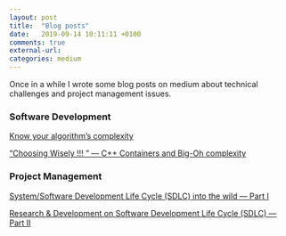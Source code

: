 ```yaml
---
layout: post
title:  "Blog posts"
date:   2019-09-14 10:11:11 +0100
comments: true
external-url:
categories: medium
---
```


Once in a while I wrote some blog posts on medium about technical challenges and project management issues.

### Software Development

[Know your algorithm’s complexity](https://medium.com/@rodrigues.b.nelson/know-your-algorithms-complexity-116da218fd3f)

[“Choosing Wisely !!! ” — C++ Containers and Big-Oh complexity](https://medium.com/@rodrigues.b.nelson/choosing-wisely-c-containers-and-big-oh-complexity-64f9bd1e7e4c)

### Project Management

[System/Software Development Life Cycle (SDLC) into the wild — Part I
](https://medium.com/@rodrigues.b.nelson/system-development-life-cycle-sdlc-into-the-wild-4633ab7b01e6)

[Research & Development on Software Development Life Cycle (SDLC) — Part II](https://medium.com/@rodrigues.b.nelson/research-development-on-software-development-life-cycle-sdlc-part-ii-65c9b31be473)